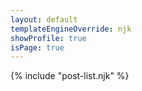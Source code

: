 ```yaml
---
layout: default
templateEngineOverride: njk
showProfile: true
isPage: true
---
```


{% include "post-list.njk" %}
